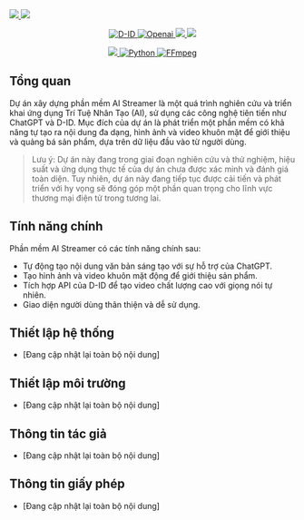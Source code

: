 <!-- Phần ảnh đầu trang -->
<a href="https://github.com/ThanhhTann/csn-da21ttb-duongthanhtan-aistreamer-python">
    <img src="https://i.ibb.co/S3tn7w4/Banner-AI-Streamer-1.gif">
</a>
<!-- Phần tiêu đề trang -->
<a href="https://github.com/ThanhhTann/csn-da21ttb-duongthanhtan-aistreamer-python">
    <img src="https://i.ibb.co/xSD8JqY/Banner-AI-Streamer-2.gif">
</a>
<!-- Phần cài đặt các tiện ích -->
<p align="center">
    <a href="https://docs.d-id.com/reference/get-started">
        <img src="https://img.shields.io/badge/D--DI-API-%235014FF" alt="D-ID">
    </a>
    <a href="https://platform.openai.com/overview">
        <img src="https://img.shields.io/badge/OpenAI-API-%235014FF" alt="Openai">
    </a>
    <a href="https://openai.com/policies/terms-of-use">
        <img src="https://img.shields.io/badge/License-OpenAI-%235014FF">
    </a>
    <a href="https://www.d-id.com/studio-end-user-license-agreement">
        <img src="https://img.shields.io/badge/License-D--ID-%235014FF">
    </a>
</p>
<!-- Phần điều khoản -->
<p align="center"> 
    <a href="https://files2.codecguide.com/K-Lite_Codec_Pack_1805_Full.exe">
        <img src="https://img.shields.io/badge/K--Lite-18.0.5-%235014FF">
    </a>
    <a href="https://www.python.org/ftp/python/3.12.1/python-3.12.1-amd64.exe">
        <img src="https://img.shields.io/badge/Python-3.12.1-%235014FF" alt="Python">
    </a>
    <a href="https://bom.so/2Thd6G">
        <img src="https://img.shields.io/badge/FFmpeg-6.1.1-%235014FF" alt="FFmpeg">
    </a>
</p>

## Tổng quan
Dự án xây dựng phần mềm AI Streamer là một quá trình nghiên cứu và triển khai ứng dụng Trí Tuệ Nhân Tạo (AI), sử dụng các công nghệ tiên tiến như ChatGPT và D-ID. Mục đích của dự án là phát triển một phần mềm có khả năng tự tạo ra nội dung đa dạng, hình ảnh và video khuôn mặt để giới thiệu và quảng bá sản phẩm, dựa trên dữ liệu đầu vào từ người dùng.
> Lưu ý: Dự án này đang trong giai đoạn nghiên cứu và thử nghiệm, hiệu suất và ứng dụng thực tế của dự án chưa được xác minh và đánh giá toàn diện. Tuy nhiên, dự án này đang tiếp tục được cải tiến và phát triển với hy vọng sẽ đóng góp một phần quan trọng cho lĩnh vực thương mại điện tử trong tương lai.

## Tính năng chính
Phần mềm AI Streamer có các tính năng chính sau:
- Tự động tạo nội dung văn bản sáng tạo với sự hỗ trợ của ChatGPT.
- Tạo hình ảnh và video khuôn mặt động để giới thiệu sản phẩm.
- Tích hợp API của D-ID để tạo video chất lượng cao với giọng nói tự nhiên.
- Giao diện người dùng thân thiện và dễ sử dụng.

## Thiết lập hệ thống
- [Đang cập nhật lại toàn bộ nội dung]
## Thiết lập môi trường
- [Đang cập nhật lại toàn bộ nội dung]
## Thông tin tác giả
- [Đang cập nhật lại toàn bộ nội dung]
## Thông tin giấy phép
- [Đang cập nhật lại toàn bộ nội dung]

